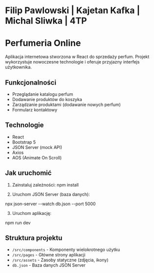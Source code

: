 # Filip Pawlowski | Kajetan Kafka | Michal Sliwka | 4TP
# Perfumeria Online

Aplikacja internetowa stworzona w React do sprzedaży perfum. Projekt wykorzystuje nowoczesne technologie i oferuje przyjazny interfejs użytkownika.

## Funkcjonalności

- Przeglądanie katalogu perfum
- Dodawanie produktów do koszyka
- Zarządzanie produktami (dodawanie nowych perfum)
- Formularz kontaktowy

## Technologie

- React
- Bootstrap 5
- JSON Server (mock API)
- Axios
- AOS (Animate On Scroll)

## Jak uruchomić

1. Zainstaluj zależności:
npm install

2. Uruchom JSON Server (baza danych):

npx json-server --watch db.json --port 5000


3. Uruchom aplikację:

npm run dev

## Struktura projektu

- `/src/components` - Komponenty wielokrotnego użytku
- `/src/pages` - Główne strony aplikacji
- `/src/assets` - Zasoby statyczne (zdjęcia, ikony)
- `db.json` - Baza danych JSON Server




